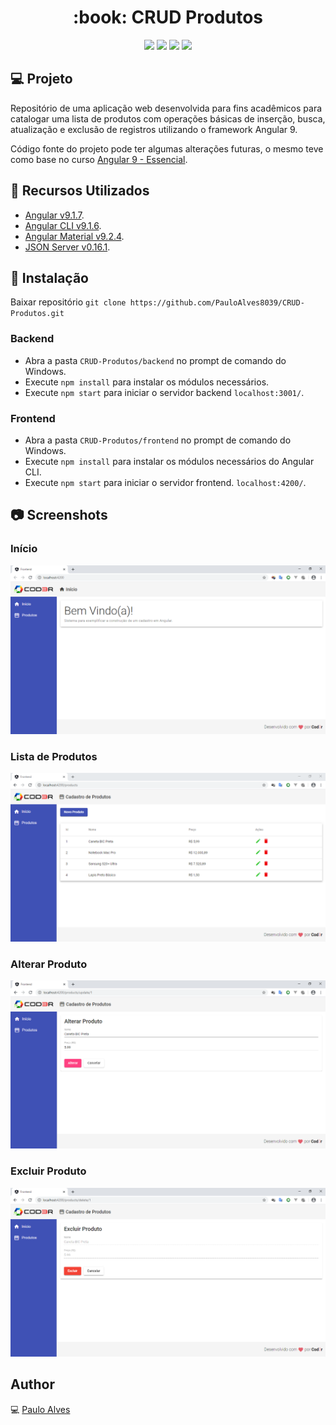 <h1 align="center">:book: CRUD Produtos</h1>

<p align="center">
  <a href="https://angular.io/docs"><img src="https://img.shields.io/badge/angular%20-v9.1.7-red"></a>
  <a href="https://cli.angular.io/"><img src="https://img.shields.io/badge/angular--cli-v9.1.6-%23CD0000"></a>
  <a href="https://material.angular.io/"><img src="https://img.shields.io/badge/angular%20material-v9.2.4-blueviolet"></a>
  <a href="https://www.npmjs.com/package/json-server"><img src="https://img.shields.io/badge/json--server-v0.16.1-success"></a>  
</p>

## :computer: Projeto
Repositório de uma aplicação web desenvolvida para fins acadêmicos para catalogar uma lista de produtos com operações básicas de inserção, busca, atualização e exclusão de registros utilizando o framework Angular 9.

Código fonte do projeto pode ter algumas alterações futuras, o mesmo teve como base no curso [Angular 9 - Essencial](https://www.cod3r.com.br/courses/angular-9-essencial).

## :wrench: Recursos Utilizados

- [Angular v9.1.7](https://angular.io/).
- [Angular CLI v9.1.6](https://cli.angular.io/).
- [Angular Material v9.2.4](https://material.angular.io/).
- [JSON Server v0.16.1](https://www.npmjs.com/package/json-server).

## :floppy_disk: Instalação
Baixar repositório ```git clone https://github.com/PauloAlves8039/CRUD-Produtos.git```

### Backend
- Abra a pasta ```CRUD-Produtos/backend``` no prompt de comando do Windows.
- Execute ```npm install``` para instalar os módulos necessários.
- Execute ```npm start``` para iniciar o servidor backend ```localhost:3001/```.

### Frontend
- Abra a pasta ``` CRUD-Produtos/frontend ``` no prompt de comando do Windows.
- Execute ```npm install``` para instalar os módulos necessários do Angular CLI.
- Execute ```npm start``` para iniciar o servidor frontend. ```localhost:4200/```.

## :camera: Screenshots
### Início
![screenshot1](https://github.com/PauloAlves8039/CRUD-Produtos/blob/master/frontend/src/assets/img/screenshot1.png)

### Lista de Produtos
![screenshot2](https://github.com/PauloAlves8039/CRUD-Produtos/blob/master/frontend/src/assets/img/screenshot2.png)

### Alterar Produto
![screenshot3](https://github.com/PauloAlves8039/CRUD-Produtos/blob/master/frontend/src/assets/img/screenshot3.png)

### Excluir Produto
![screenshot4](https://github.com/PauloAlves8039/CRUD-Produtos/blob/master/frontend/src/assets/img/screenshot4.png)


## Author
:computer: [Paulo Alves](https://github.com/PauloAlves8039)
